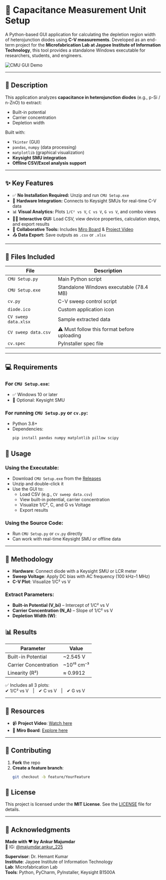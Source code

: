 # 🧪 Capacitance Measurement Unit Setup

A Python-based GUI application for calculating the depletion region width of heterojunction diodes using **C-V measurements**. Developed as an end-term project for the **Microfabrication Lab at Jaypee Institute of Information Technology**, this tool provides a standalone Windows executable for researchers, students, and engineers.

![CMU GUI Demo](demo.gif) <!-- Add a GIF or screenshot here -->

---

## 📌 Description

This application analyzes **capacitance in heterojunction diodes** (e.g., p-Si / n-ZnO) to extract:

- Built-in potential  
- Carrier concentration  
- Depletion width  

Built with:
- `Tkinter` (GUI)
- `pandas`, `numpy` (data processing)
- `matplotlib` (graphical visualization)  
- **Keysight SMU integration**  
- **Offline CSV/Excel analysis support**

---

## ✨ Key Features

- ✅ **No Installation Required:** Unzip and run `CMU Setup.exe`
- 🔌 **Hardware Integration:** Connects to Keysight SMUs for real-time C-V data
- 📊 **Visual Analytics:** Plots `1/C² vs V`, `C vs V`, `G vs V`, and combo views
- 🧑‍💻 **Interactive GUI:** Load CSV, view device properties, calculation steps, and export results
- 🧠 **Collaborative Tools:** Includes [Miro Board](https://miro.com/app/board/uXjVI96mjk4=/) & [Project Video](https://drive.google.com/file/d/1XP92MULKXaOrRymRVLaaxBXbez6fjpaW/view)
- 📤 **Data Export:** Save outputs as `.csv` or `.xlsx`

---

## 📁 Files Included

| File | Description |
|------|-------------|
| `CMU Setup.py` | Main Python script |
| `CMU Setup.exe` | Standalone Windows executable (78.4 MB) |
| `cv.py` | C-V sweep control script |
| `diode.ico` | Custom application icon |
| `CV sweep data.xlsx` | Sample extracted data |
| `CV sweep data.csv` | ⚠️ Must follow this format before uploading |
| `cv.spec` | PyInstaller spec file |

---

## 💻 Requirements

### For `CMU Setup.exe`:
- ✅ Windows 10 or later  
- 🔌 Optional: Keysight SMU  

### For running `CMU Setup.py` or `cv.py`:
- Python 3.8+
- Dependencies:
  ```bash
  pip install pandas numpy matplotlib pillow scipy

## 🚀 Usage

### Using the Executable:
- Download `CMU Setup.exe` from the [Releases](https://github.com/AsterioAstrixx/Capacitance-Measurement-Unit---Parameter-Extraction-Setup/releases)
- Unzip and double-click it
- Use the GUI to:
  - Load CSV (e.g., `CV sweep data.csv`)
  - View built-in potential, carrier concentration
  - Visualize 1/C², C, and G vs Voltage
  - Export results

### Using the Source Code:
- Run `CMU Setup.py` or `cv.py` directly
- Can work with real-time Keysight SMU or offline data

---

## 🧠 Methodology

- **Hardware**: Connect diode with a Keysight SMU or LCR meter  
- **Sweep Voltage**: Apply DC bias with AC frequency (100 kHz–1 MHz)  
- **C-V Plot**: Visualize 1/C² vs V  

### Extract Parameters:
- **Built-in Potential (V_bi)** – Intercept of 1/C² vs V  
- **Carrier Concentration (N_A)** – Slope of 1/C² vs V  
- **Depletion Width (W)**:

## 📊 Results

| Parameter              | Value            |
|------------------------|------------------|
| Built-in Potential     | ~2.545 V         |
| Carrier Concentration  | ~10¹⁵ cm⁻³       |
| Linearity (R²)         | ≈ 0.9912         |

✅ Includes all 3 plots:  
✔ 1/C² vs V | ✔ C vs V | ✔ G vs V

---

## 🎥 Resources

- 📹 **Project Video**: [Watch here](https://drive.google.com/file/d/1XP92MULKXaOrRymRVLaaxBXbez6fjpaW/view)
- 🧭 **Miro Board**: [Explore here](https://miro.com/app/board/uXjVI96mjk4=/)

---

## 🤝 Contributing

1. **Fork** the repo  
2. **Create a feature branch**:
   ```bash
   git checkout -b feature/YourFeature

## 📜 License

This project is licensed under the **MIT License**. See the [LICENSE](LICENSE) file for details.

---

## 🙏 Acknowledgments

**Made with ❤️ by Ankur Majumdar**  
🔗 IG: [@majumdar.ankur_225](https://www.instagram.com/majumdar.ankur_225)

**Supervisor**: Dr. Hemant Kumar  
**Institute**: Jaypee Institute of Information Technology  
**Lab**: Microfabrication Lab  
**Tools**: Python, PyCharm, PyInstaller, Keysight B1500A


